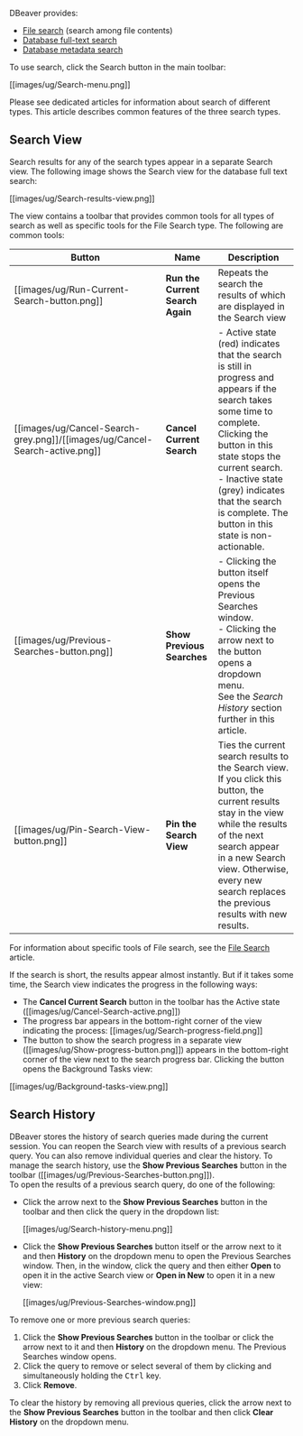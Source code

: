 DBeaver provides:
* [File search](https://github.com/dbeaver/dbeaver/wiki/File-Search) (search among file contents)
* [Database full-text search](https://github.com/dbeaver/dbeaver/wiki/DB-Full-Text-Search)
* [Database metadata search](https://github.com/dbeaver/dbeaver/wiki/DB-Metadata-Search)

To use search, click the Search button in the main toolbar:

[[images/ug/Search-menu.png]]

Please see dedicated articles for information about search of different types. This article describes common features of the three search types.

## Search View
Search results for any of the search types appear in a separate Search view. The following image shows the Search view for the database full text search:

[[images/ug/Search-results-view.png]]

The view contains a toolbar that provides common tools for all types of search as well as specific tools for the File Search type. The following are common tools:

Button|Name|Description
------|----|-----------
[[images/ug/Run-Current-Search-button.png]]|**Run the Current Search Again**|Repeats the search the results of which are displayed in the Search view
[[images/ug/Cancel-Search-grey.png]]/[[images/ug/Cancel-Search-active.png]]|**Cancel Current Search**|- Active state (red) indicates that the search is still in progress and appears if the search takes some time to complete. Clicking the button in this state stops the current search.<br/>- Inactive state (grey) indicates that the search is complete. The button in this state is non-actionable.
[[images/ug/Previous-Searches-button.png]]|**Show Previous Searches**|-	Clicking the button itself opens the Previous Searches window.<br/>- Clicking the arrow next to the button opens a dropdown menu.<br/>See the _Search History_ section further in this article.
[[images/ug/Pin-Search-View-button.png]]|**Pin the Search View**|Ties the current search results to the Search view. If you click this button, the current results stay in the view while the results of the next search appear in a new Search view. Otherwise, every new search replaces the previous results with new results.

For information about specific tools of File search, see the [File Search](https://github.com/dbeaver/dbeaver/wiki/File-Search) article.

If the search is short, the results appear almost instantly. But if it takes some time, the Search view indicates the progress in the following ways:
* The **Cancel Current Search** button in the toolbar has the Active state ([[images/ug/Cancel-Search-active.png]])
* The progress bar appears in the bottom-right corner of the view indicating the process: [[images/ug/Search-progress-field.png]] 
* The button to show the search progress in a separate view ([[images/ug/Show-progress-button.png]]) appears in the bottom-right corner of the view next to the search progress bar. Clicking the button opens the Background Tasks view:

[[images/ug/Background-tasks-view.png]]

## Search History
DBeaver stores the history of search queries made during the current session. You can reopen the Search view with results of a previous search query. You can also remove individual queries and clear the history.
To manage the search history, use the **Show Previous Searches** button in the toolbar ([[images/ug/Previous-Searches-button.png]]).  
To open the results of a previous search query, do one of the following:
* Click the arrow next to the **Show Previous Searches** button in the toolbar and then click the query in the dropdown list:  
 
  [[images/ug/Search-history-menu.png]]

* Click the **Show Previous Searches** button itself or the arrow next to it and then **History** on the dropdown menu to open the Previous Searches window. Then, in the window, click the query and then either **Open** to open it in the active Search view or **Open in New** to open it in a new view:  

  [[images/ug/Previous-Searches-window.png]]
 
To remove one or more previous search queries:
1. Click the **Show Previous Searches** button in the toolbar or click the arrow next to it and then **History** on the dropdown menu. The Previous Searches window opens.
2. Click the query to remove or select several of them by clicking and simultaneously holding the <kbd>Ctrl</kbd> key.
3. Click **Remove**.

To clear the history by removing all previous queries, click the arrow next to the **Show Previous Searches** button in the toolbar and then click **Clear History** on the dropdown menu.



